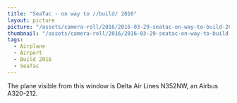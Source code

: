 ```yaml
---
title: "SeaTac - on way to //build/ 2016"
layout: picture
picture: "/assets/camera-roll/2016/2016-03-29-seatac-on-way-to-build-2016/20160329_170110537_iOS.jpg"
thumbnail: "/assets/camera-roll/2016/2016-03-29-seatac-on-way-to-build-2016/20160329_170110537_iOS-thumbnail.jpg"
tags:
  - Airplane
  - Airport
  - Build 2016
  - SeaTac
---
```

The plane visible from this window is Delta Air Lines N352NW, an Airbus A320-212.
